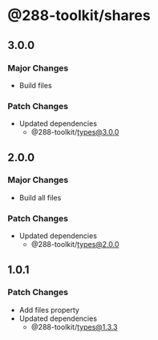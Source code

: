 # @288-toolkit/shares

## 3.0.0

### Major Changes

- Build files

### Patch Changes

- Updated dependencies
  - @288-toolkit/types@3.0.0

## 2.0.0

### Major Changes

- Build all files

### Patch Changes

- Updated dependencies
  - @288-toolkit/types@2.0.0

## 1.0.1

### Patch Changes

- Add files property
- Updated dependencies
  - @288-toolkit/types@1.3.3
